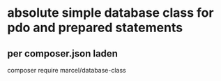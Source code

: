 # absolute simple database class for pdo and prepared statements

## per composer.json laden

composer require marcel/database-class